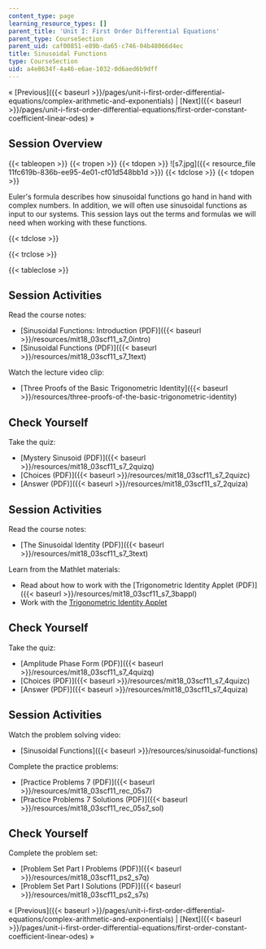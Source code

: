 ```yaml
---
content_type: page
learning_resource_types: []
parent_title: 'Unit I: First Order Differential Equations'
parent_type: CourseSection
parent_uid: caf00851-e89b-da65-c746-04b48066d4ec
title: Sinusoidal Functions
type: CourseSection
uid: a4e8634f-4a46-e6ae-1032-0d6aed6b9dff
---
```


« [Previous]({{< baseurl >}}/pages/unit-i-first-order-differential-equations/complex-arithmetic-and-exponentials) | [Next]({{< baseurl >}}/pages/unit-i-first-order-differential-equations/first-order-constant-coefficient-linear-odes) »

Session Overview
----------------

{{< tableopen >}}
{{< tropen >}}
{{< tdopen >}}
![s7.jpg]({{< resource_file 11fc619b-836b-ee95-4e01-cf01d548bb1d >}})
{{< tdclose >}}
{{< tdopen >}}


Euler's formula describes how sinusoidal functions go hand in hand with complex numbers. In addition, we will often use sinusoidal functions as input to our systems. This session lays out the terms and formulas we will need when working with these functions.


{{< tdclose >}}

{{< trclose >}}

{{< tableclose >}}

Session Activities
------------------

Read the course notes:

*   [Sinusoidal Functions: Introduction (PDF)]({{< baseurl >}}/resources/mit18_03scf11_s7_0intro)
*   [Sinusoidal Functions (PDF)]({{< baseurl >}}/resources/mit18_03scf11_s7_1text)

Watch the lecture video clip:

*   [Three Proofs of the Basic Trigonometric Identity]({{< baseurl >}}/resources/three-proofs-of-the-basic-trigonometric-identity)

Check Yourself
--------------

Take the quiz:

*   [Mystery Sinusoid (PDF)]({{< baseurl >}}/resources/mit18_03scf11_s7_2quizq)
*   [Choices (PDF)]({{< baseurl >}}/resources/mit18_03scf11_s7_2quizc)
*   [Answer (PDF)]({{< baseurl >}}/resources/mit18_03scf11_s7_2quiza)

Session Activities
------------------

Read the course notes:

*   [The Sinusoidal Identity (PDF)]({{< baseurl >}}/resources/mit18_03scf11_s7_3text)

Learn from the Mathlet materials:

*   Read about how to work with the [Trigonometric Identity Applet (PDF)]({{< baseurl >}}/resources/mit18_03scf11_s7_3bappl)
*   Work with the [Trigonometric Identity Applet](/ans7870/18/18.03SC/trigId.html "Open in a new window.")

Check Yourself
--------------

Take the quiz:

*   [Amplitude Phase Form (PDF)]({{< baseurl >}}/resources/mit18_03scf11_s7_4quizq)
*   [Choices (PDF)]({{< baseurl >}}/resources/mit18_03scf11_s7_4quizc)
*   [Answer (PDF)]({{< baseurl >}}/resources/mit18_03scf11_s7_4quiza)

Session Activities
------------------

Watch the problem solving video:

*   [Sinusoidal Functions]({{< baseurl >}}/resources/sinusoidal-functions)

Complete the practice problems:

*   [Practice Problems 7 (PDF)]({{< baseurl >}}/resources/mit18_03scf11_rec_05s7)
*   [Practice Problems 7 Solutions (PDF)]({{< baseurl >}}/resources/mit18_03scf11_rec_05s7_sol)

Check Yourself
--------------

Complete the problem set:

*   [Problem Set Part I Problems (PDF)]({{< baseurl >}}/resources/mit18_03scf11_ps2_s7q)
*   [Problem Set Part I Solutions (PDF)]({{< baseurl >}}/resources/mit18_03scf11_ps2_s7s)

« [Previous]({{< baseurl >}}/pages/unit-i-first-order-differential-equations/complex-arithmetic-and-exponentials) | [Next]({{< baseurl >}}/pages/unit-i-first-order-differential-equations/first-order-constant-coefficient-linear-odes) »